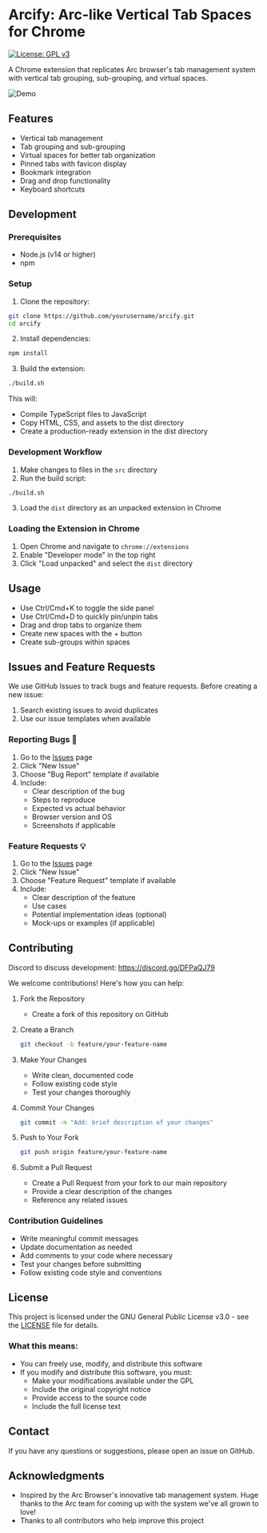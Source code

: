# Arcify: Arc-like Vertical Tab Spaces for Chrome

[![License: GPL v3](https://img.shields.io/badge/License-GPLv3-blue.svg)](https://www.gnu.org/licenses/gpl-3.0)

A Chrome extension that replicates Arc browser's tab management system with vertical tab grouping, sub-grouping, and virtual spaces.

![Demo](assets/extension.gif)

## Features

- Vertical tab management
- Tab grouping and sub-grouping
- Virtual spaces for better tab organization
- Pinned tabs with favicon display
- Bookmark integration
- Drag and drop functionality
- Keyboard shortcuts

## Development

### Prerequisites

- Node.js (v14 or higher)
- npm

### Setup

1. Clone the repository:
```bash
git clone https://github.com/yourusername/arcify.git
cd arcify
```

2. Install dependencies:
```bash
npm install
```

3. Build the extension:
```bash
./build.sh
```

This will:
- Compile TypeScript files to JavaScript
- Copy HTML, CSS, and assets to the dist directory
- Create a production-ready extension in the dist directory

### Development Workflow

1. Make changes to files in the `src` directory
2. Run the build script:
```bash
./build.sh
```
3. Load the `dist` directory as an unpacked extension in Chrome

### Loading the Extension in Chrome

1. Open Chrome and navigate to `chrome://extensions`
2. Enable "Developer mode" in the top right
3. Click "Load unpacked" and select the `dist` directory

## Usage

- Use Ctrl/Cmd+K to toggle the side panel
- Use Ctrl/Cmd+D to quickly pin/unpin tabs
- Drag and drop tabs to organize them
- Create new spaces with the + button
- Create sub-groups within spaces

## Issues and Feature Requests

We use GitHub Issues to track bugs and feature requests. Before creating a new issue:

1. Search existing issues to avoid duplicates
2. Use our issue templates when available

### Reporting Bugs 🐛

1. Go to the [Issues](https://github.com/nisargkolhe/arcify/issues) page
2. Click "New Issue"
3. Choose "Bug Report" template if available
4. Include:
   - Clear description of the bug
   - Steps to reproduce
   - Expected vs actual behavior
   - Browser version and OS
   - Screenshots if applicable

### Feature Requests 💡

1. Go to the [Issues](https://github.com/nisargkolhe/arcify/issues) page
2. Click "New Issue"
3. Choose "Feature Request" template if available
4. Include:
   - Clear description of the feature
   - Use cases
   - Potential implementation ideas (optional)
   - Mock-ups or examples (if applicable)

## Contributing

Discord to discuss development: https://discord.gg/DFPaQJ79

We welcome contributions! Here's how you can help:

1. Fork the Repository
   - Create a fork of this repository on GitHub

2. Create a Branch
   ```bash
   git checkout -b feature/your-feature-name
   ```

3. Make Your Changes
   - Write clean, documented code
   - Follow existing code style
   - Test your changes thoroughly

4. Commit Your Changes
   ```bash
   git commit -m "Add: brief description of your changes"
   ```

5. Push to Your Fork
   ```bash
   git push origin feature/your-feature-name
   ```

6. Submit a Pull Request
   - Create a Pull Request from your fork to our main repository
   - Provide a clear description of the changes
   - Reference any related issues

### Contribution Guidelines

- Write meaningful commit messages
- Update documentation as needed
- Add comments to your code where necessary
- Test your changes before submitting
- Follow existing code style and conventions

## License

This project is licensed under the GNU General Public License v3.0 - see the [LICENSE](LICENSE) file for details.

### What this means:

- You can freely use, modify, and distribute this software
- If you modify and distribute this software, you must:
  - Make your modifications available under the GPL
  - Include the original copyright notice
  - Provide access to the source code
  - Include the full license text

## Contact

If you have any questions or suggestions, please open an issue on GitHub.

## Acknowledgments

- Inspired by the Arc Browser's innovative tab management system. Huge thanks to the Arc team for coming up with the system we've all grown to love!
- Thanks to all contributors who help improve this project 